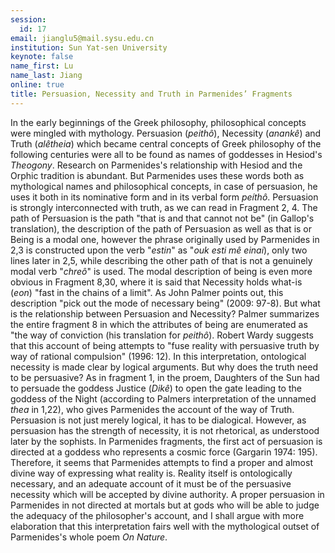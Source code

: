 ```yaml
---
session:
  id: 17
email: jianglu5@mail.sysu.edu.cn
institution: Sun Yat-sen University
keynote: false
name_first: Lu
name_last: Jiang
online: true
title: Persuasion, Necessity and Truth in Parmenides’ Fragments
---
```

In the early beginnings of the Greek philosophy, philosophical concepts were mingled with mythology. Persuasion (*peithô*), Necessity (*anankê*) and Truth (*alêtheia*) which became central concepts of Greek philosophy of the following centuries were all to be found as names of goddesses in Hesiod's *Theogony*. Research on Parmenides's relationship with Hesiod and the Orphic tradition is abundant. But Parmenides uses these words both as mythological names and philosophical concepts, in case of persuasion, he uses it both in its nominative form and in its verbal form *peíthô*. Persuasion is strongly interconnected with truth, as we can read in Fragment 2, 4. The path of Persuasion is the path "that is and that cannot not be" (in Gallop's translation), the description of the path of Persuasion as well as that is or Being is a modal one, however the phrase originally used by Parmenides in 2,3 is constructed upon the verb "*estin*" as "*ouk esti mê einai*), only two lines later in 2,5, while describing the other path of that is not a genuinely modal verb "*chreô*" is used. The modal description of being is even more obvious in Fragment 8,30, where it is said that Necessity holds what-is (*eon*) "fast in the chains of a limit". As John Palmer points out, this description "pick out the mode of necessary being" (2009: 97-8). But what is the relationship between Persuasion and Necessity? Palmer summarizes the entire fragment 8 in which the attributes of being are enumerated as "the way of conviction (his translation for *peithô*). Robert Wardy suggests that this account of being attempts to "fuse reality with persuasive truth by way of rational compulsion" (1996: 12). In this interpretation, ontological necessity is made clear by logical arguments. But why does the truth need to be persuasive? As in fragment 1, in the proem, Daughters of the Sun had to persuade the goddess Justice (*Dikê*) to open the gate leading to the goddess of the Night (according to Palmers interpretation of the unnamed *thea* in 1,22), who gives Parmenides the account of the way of Truth. Persuasion is not just merely logical, it has to be dialogical. However, as persuasion has the strength of necessity, it is not rhetorical, as understood later by the sophists. In Parmenides fragments, the first act of persuasion is directed at a goddess who represents a cosmic force (Gargarin 1974: 195). Therefore, it seems that Parmenides attempts to find a proper and almost divine way of expressing what reality is. Reality itself is ontologically necessary, and an adequate account of it must be of the persuasive necessity which will be accepted by divine authority. A proper persuasion in Parmenides in not directed at mortals but at gods who will be able to judge the adequacy of the philosopher's account, and I shall argue with more elaboration that this interpretation fairs well with the mythological outset of Parmenides's whole poem *On Nature*.
